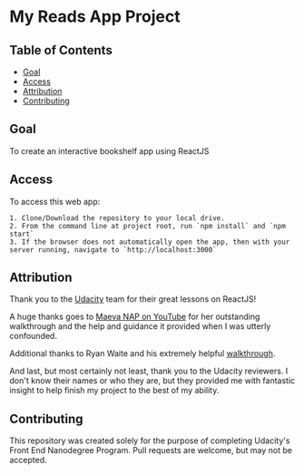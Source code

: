 # My Reads App Project

## Table of Contents

* [Goal](#goal)
* [Access](#access)
* [Attribution](#attribution)
* [Contributing](#contributing)

## Goal

To create an interactive bookshelf app using ReactJS

## Access

To access this web app:

	1. Clone/Download the repository to your local drive.
	2. From the command line at project root, run `npm install` and `npm start`
	3. If the browser does not automatically open the app, then with your server running, navigate to `http://localhost:3000`

## Attribution

Thank you to the [Udacity](https://classroom.udacity.com/nanodegrees/nd001/parts/f4471fff-fffb-4281-8c09-2478625c9597) team for their great lessons on ReactJS!

A huge thanks goes to [Maeva NAP on YouTube](https://www.youtube.com/watch?v=i6L2jLHV9j8) for her outstanding walkthrough and the help and guidance it provided when I was utterly confounded.

Additional thanks to Ryan Waite and his extremely helpful [walkthrough](https://www.youtube.com/watch?v=N8bU1oWlLwY&feature=youtu.be).

And last, but most certainly not least, thank you to the Udacity reviewers. I don't know their names or who they are, but they provided me with fantastic insight to help finish my project to the best of my ability.

## Contributing

This repository was created solely for the purpose of completing Udacity's Front End Nanodegree Program. Pull requests are welcome, but may not be accepted.